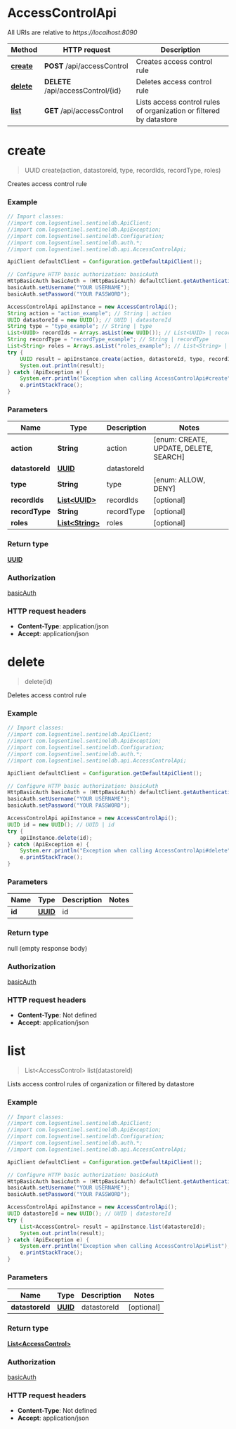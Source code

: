 # AccessControlApi

All URIs are relative to *https://localhost:8090*

Method | HTTP request | Description
------------- | ------------- | -------------
[**create**](AccessControlApi.md#create) | **POST** /api/accessControl | Creates access control rule
[**delete**](AccessControlApi.md#delete) | **DELETE** /api/accessControl/{id} | Deletes access control rule
[**list**](AccessControlApi.md#list) | **GET** /api/accessControl | Lists access control rules of organization or filtered by datastore


<a name="create"></a>
# **create**
> UUID create(action, datastoreId, type, recordIds, recordType, roles)

Creates access control rule

### Example
```java
// Import classes:
//import com.logsentinel.sentineldb.ApiClient;
//import com.logsentinel.sentineldb.ApiException;
//import com.logsentinel.sentineldb.Configuration;
//import com.logsentinel.sentineldb.auth.*;
//import com.logsentinel.sentineldb.api.AccessControlApi;

ApiClient defaultClient = Configuration.getDefaultApiClient();

// Configure HTTP basic authorization: basicAuth
HttpBasicAuth basicAuth = (HttpBasicAuth) defaultClient.getAuthentication("basicAuth");
basicAuth.setUsername("YOUR USERNAME");
basicAuth.setPassword("YOUR PASSWORD");

AccessControlApi apiInstance = new AccessControlApi();
String action = "action_example"; // String | action
UUID datastoreId = new UUID(); // UUID | datastoreId
String type = "type_example"; // String | type
List<UUID> recordIds = Arrays.asList(new UUID()); // List<UUID> | recordIds
String recordType = "recordType_example"; // String | recordType
List<String> roles = Arrays.asList("roles_example"); // List<String> | roles
try {
    UUID result = apiInstance.create(action, datastoreId, type, recordIds, recordType, roles);
    System.out.println(result);
} catch (ApiException e) {
    System.err.println("Exception when calling AccessControlApi#create");
    e.printStackTrace();
}
```

### Parameters

Name | Type | Description  | Notes
------------- | ------------- | ------------- | -------------
 **action** | **String**| action | [enum: CREATE, UPDATE, DELETE, SEARCH]
 **datastoreId** | [**UUID**](.md)| datastoreId |
 **type** | **String**| type | [enum: ALLOW, DENY]
 **recordIds** | [**List&lt;UUID&gt;**](UUID.md)| recordIds | [optional]
 **recordType** | **String**| recordType | [optional]
 **roles** | [**List&lt;String&gt;**](String.md)| roles | [optional]

### Return type

[**UUID**](UUID.md)

### Authorization

[basicAuth](../README.md#basicAuth)

### HTTP request headers

 - **Content-Type**: application/json
 - **Accept**: application/json

<a name="delete"></a>
# **delete**
> delete(id)

Deletes access control rule

### Example
```java
// Import classes:
//import com.logsentinel.sentineldb.ApiClient;
//import com.logsentinel.sentineldb.ApiException;
//import com.logsentinel.sentineldb.Configuration;
//import com.logsentinel.sentineldb.auth.*;
//import com.logsentinel.sentineldb.api.AccessControlApi;

ApiClient defaultClient = Configuration.getDefaultApiClient();

// Configure HTTP basic authorization: basicAuth
HttpBasicAuth basicAuth = (HttpBasicAuth) defaultClient.getAuthentication("basicAuth");
basicAuth.setUsername("YOUR USERNAME");
basicAuth.setPassword("YOUR PASSWORD");

AccessControlApi apiInstance = new AccessControlApi();
UUID id = new UUID(); // UUID | id
try {
    apiInstance.delete(id);
} catch (ApiException e) {
    System.err.println("Exception when calling AccessControlApi#delete");
    e.printStackTrace();
}
```

### Parameters

Name | Type | Description  | Notes
------------- | ------------- | ------------- | -------------
 **id** | [**UUID**](.md)| id |

### Return type

null (empty response body)

### Authorization

[basicAuth](../README.md#basicAuth)

### HTTP request headers

 - **Content-Type**: Not defined
 - **Accept**: application/json

<a name="list"></a>
# **list**
> List&lt;AccessControl&gt; list(datastoreId)

Lists access control rules of organization or filtered by datastore

### Example
```java
// Import classes:
//import com.logsentinel.sentineldb.ApiClient;
//import com.logsentinel.sentineldb.ApiException;
//import com.logsentinel.sentineldb.Configuration;
//import com.logsentinel.sentineldb.auth.*;
//import com.logsentinel.sentineldb.api.AccessControlApi;

ApiClient defaultClient = Configuration.getDefaultApiClient();

// Configure HTTP basic authorization: basicAuth
HttpBasicAuth basicAuth = (HttpBasicAuth) defaultClient.getAuthentication("basicAuth");
basicAuth.setUsername("YOUR USERNAME");
basicAuth.setPassword("YOUR PASSWORD");

AccessControlApi apiInstance = new AccessControlApi();
UUID datastoreId = new UUID(); // UUID | datastoreId
try {
    List<AccessControl> result = apiInstance.list(datastoreId);
    System.out.println(result);
} catch (ApiException e) {
    System.err.println("Exception when calling AccessControlApi#list");
    e.printStackTrace();
}
```

### Parameters

Name | Type | Description  | Notes
------------- | ------------- | ------------- | -------------
 **datastoreId** | [**UUID**](.md)| datastoreId | [optional]

### Return type

[**List&lt;AccessControl&gt;**](AccessControl.md)

### Authorization

[basicAuth](../README.md#basicAuth)

### HTTP request headers

 - **Content-Type**: Not defined
 - **Accept**: application/json

